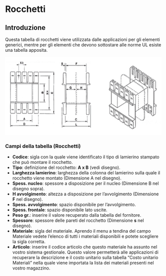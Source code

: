 # Rocchetti

## Introduzione
Questa tabella di rocchetti viene utilizzata dalle applicazioni per gli elementi generici, mentre per gli elementi che devono sottostare alle norme UL esiste una tabella apposita. 

<img src="img/Rocchetti.png" height="250px">

### Campi della tabella (Rocchetti)
- **Codice**: sigla con la quale viene identificato il tipo di lamierino stampato che può montare il rocchetto.
- **Tipo**: definizione del rocchetto: **A x B** (vedi disegno).
- **Larghezza lamierino**: larghezza della colonna del lamierino sulla quale il rocchetto viene montato (Dimensione A nel disegno).
- **Spess. nucleo**: spessore a disposizione per il nucleo (Dimensione B nel disegno sopra).
- **H avvolgimento**: altezza a disposizione per l’avvolgimento (Dimensione **F** nel disegno).
- **Spess. avvolgimento**: spazio disponibile per l’avvolgimento.
- **Spess. frontale**: spazio disponibile lato uscite.
- **Peso gr.**: inserire il valore recuperato dalla tabella del fornitore.
- **Spessore**: spessore delle pareti del rocchetto (Dimensione **s** nel disegno).
- **Materiale**: sigla del materiale. Aprendo il menu a tendina del campo Materiale vedete l’elenco di tutti i materiali disponibili e potete scegliere la sigla corretta.
- **Articolo**: inserire il codice articolo che questo materiale ha assunto nel vostro sistema gestionale. Questo valore permetterà alle applicazioni di recuperare la descrizione e il costo unitario sulla tabella “Costo unitario Materiali” nella quale viene importata la lista dei materiali presenti nel vostro magazzino.
